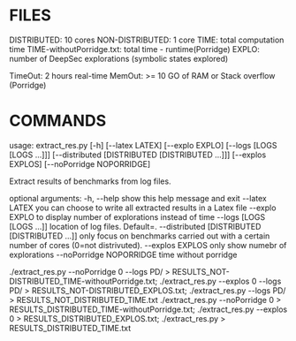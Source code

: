 # FILES
DISTRIBUTED: 10 cores
NON-DISTRIBUTED: 1 core
TIME: total computation time
TIME-withoutPorridge.txt: total time - runtime(Porridge)
EXPLO: number of DeepSec explorations (symbolic states explored)

TimeOut: 2 hours real-time
MemOut: >= 10 GO of RAM or Stack overflow (Porridge)

# COMMANDS
usage: extract_res.py [-h] [--latex LATEX] [--explo EXPLO]
                      [--logs [LOGS [LOGS ...]]]
		                            [--distributed [DISTRIBUTED [DISTRIBUTED ...]]]
					                          [--explos EXPLOS] [--noPorridge NOPORRIDGE]

Extract results of benchmarks from log files.

optional arguments:
  -h, --help            show this help message and exit
    --latex LATEX         you can choose to write all extracted results in a
                            Latex file
			      --explo EXPLO         to display number of explorations instead of time
			        --logs [LOGS [LOGS ...]]
				                        location of log files. Default=.
							  --distributed [DISTRIBUTED [DISTRIBUTED ...]]
							                          only focus on benchmarks carried out with a certain
										                          number of cores (0=not distrivuted).
													    --explos EXPLOS       only show numebr of explorations
													      --noPorridge NOPORRIDGE
													                              time without porridge



./extract_res.py --noPorridge 0 --logs PD/ > RESULTS_NOT-DISTRIBUTED_TIME-withoutPorridge.txt; ./extract_res.py --explos 0 --logs PD/ > RESULTS_NOT-DISTRIBUTED_EXPLOS.txt; ./extract_res.py --logs PD/ > RESULTS_NOT_DISTRIBUTED_TIME.txt
./extract_res.py --noPorridge 0 > RESULTS_DISTRIBUTED_TIME-withoutPorridge.txt; ./extract_res.py --explos 0 > RESULTS_DISTRIBUTED_EXPLOS.txt; ./extract_res.py > RESULTS_DISTRIBUTED_TIME.txt

